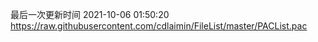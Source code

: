 最后一次更新时间 2021-10-06 01:50:20
https://raw.githubusercontent.com/cdlaimin/FileList/master/PACList.pac


